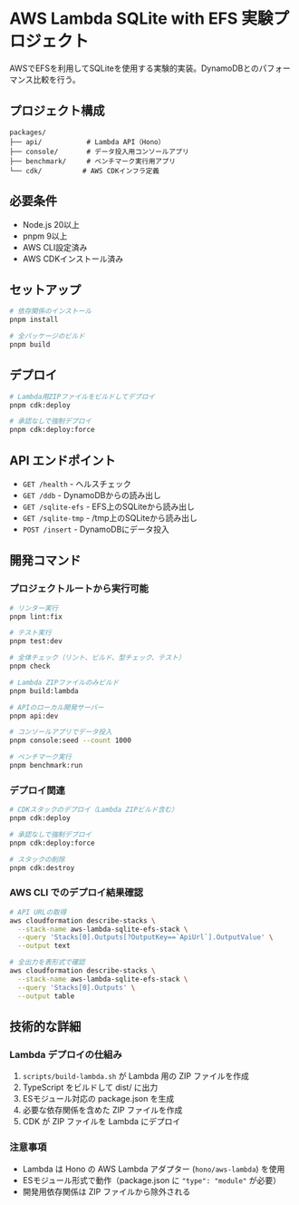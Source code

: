 # AWS Lambda SQLite with EFS 実験プロジェクト

AWSでEFSを利用してSQLiteを使用する実験的実装。DynamoDBとのパフォーマンス比較を行う。

## プロジェクト構成

```
packages/
├── api/           # Lambda API（Hono）
├── console/       # データ投入用コンソールアプリ
├── benchmark/     # ベンチマーク実行用アプリ
└── cdk/          # AWS CDKインフラ定義
```

## 必要条件

- Node.js 20以上
- pnpm 9以上
- AWS CLI設定済み
- AWS CDKインストール済み

## セットアップ

```bash
# 依存関係のインストール
pnpm install

# 全パッケージのビルド
pnpm build
```

## デプロイ

```bash
# Lambda用ZIPファイルをビルドしてデプロイ
pnpm cdk:deploy

# 承認なしで強制デプロイ
pnpm cdk:deploy:force
```

## API エンドポイント

- `GET /health` - ヘルスチェック
- `GET /ddb` - DynamoDBからの読み出し
- `GET /sqlite-efs` - EFS上のSQLiteから読み出し
- `GET /sqlite-tmp` - /tmp上のSQLiteから読み出し
- `POST /insert` - DynamoDBにデータ投入

## 開発コマンド

### プロジェクトルートから実行可能

```bash
# リンター実行
pnpm lint:fix

# テスト実行
pnpm test:dev

# 全体チェック（リント、ビルド、型チェック、テスト）
pnpm check

# Lambda ZIPファイルのみビルド
pnpm build:lambda

# APIのローカル開発サーバー
pnpm api:dev

# コンソールアプリでデータ投入
pnpm console:seed --count 1000

# ベンチマーク実行
pnpm benchmark:run
```

### デプロイ関連

```bash
# CDKスタックのデプロイ（Lambda ZIPビルド含む）
pnpm cdk:deploy

# 承認なしで強制デプロイ
pnpm cdk:deploy:force

# スタックの削除
pnpm cdk:destroy
```

### AWS CLI でのデプロイ結果確認

```bash
# API URLの取得
aws cloudformation describe-stacks \
  --stack-name aws-lambda-sqlite-efs-stack \
  --query 'Stacks[0].Outputs[?OutputKey==`ApiUrl`].OutputValue' \
  --output text

# 全出力を表形式で確認
aws cloudformation describe-stacks \
  --stack-name aws-lambda-sqlite-efs-stack \
  --query 'Stacks[0].Outputs' \
  --output table
```

## 技術的な詳細

### Lambda デプロイの仕組み

1. `scripts/build-lambda.sh` が Lambda 用の ZIP ファイルを作成
2. TypeScript をビルドして dist/ に出力
3. ESモジュール対応の package.json を生成
4. 必要な依存関係を含めた ZIP ファイルを作成
5. CDK が ZIP ファイルを Lambda にデプロイ

### 注意事項

- Lambda は Hono の AWS Lambda アダプター (`hono/aws-lambda`) を使用
- ESモジュール形式で動作（package.json に `"type": "module"` が必要）
- 開発用依存関係は ZIP ファイルから除外される